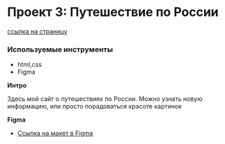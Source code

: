 # Проект 3: Путешествие по России
[ссылка на страницу](https://ilyashorin.github.io/russian-travel/)

### Используемые инструменты
* html,css
* Figma


**Интро**

Здесь мой сайт о путешествиях по России.
Можно узнать новую информацию, или просто порадоваться красоте картинок


**Figma**

* [Ссылка на макет в Figma](https://www.figma.com/file/OyRWEjU6wBwRe1hapzQoLx/Sprint-3%3A-Russia-%2F-desktop-%2B-mobile?node-id=28503%3A0)

